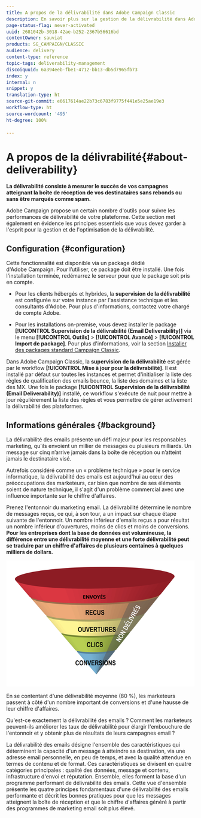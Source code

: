 ```yaml
---
title: A propos de la délivrabilité dans Adobe Campaign Classic
description: En savoir plus sur la gestion de la délivrabilité dans Adobe Campaign Classic.
page-status-flag: never-activated
uuid: 2681042b-3018-42ae-b252-2367b56616bd
contentOwner: sauviat
products: SG_CAMPAIGN/CLASSIC
audience: delivery
content-type: reference
topic-tags: deliverability-management
discoiquuid: 6a394eeb-fbe1-4712-bb13-db5d7965fb73
index: y
internal: n
snippet: y
translation-type: ht
source-git-commit: e6617614ae22b73c6783f9775f441e5e25ae19e3
workflow-type: ht
source-wordcount: '495'
ht-degree: 100%

---
```



# A propos de la délivrabilité{#about-deliverability}

**La délivrabilité consiste à mesurer le succès de vos campagnes atteignant la boîte de réception de vos destinataires sans rebonds ou sans être marqués comme spam.**

Adobe Campaign propose un certain nombre d&#39;outils pour suivre les performances de délivrabilité de votre plateforme. Cette section met également en évidence les principes essentiels que vous devez garder à l&#39;esprit pour la gestion et de l&#39;optimisation de la délivrabilité.

## Configuration {#configuration}

Cette fonctionnalité est disponible via un package dédié d&#39;Adobe Campaign. Pour l’utiliser, ce package doit être installé. Une fois l&#39;installation terminée, redémarrez le serveur pour que le package soit pris en compte.
* Pour les clients hébergés et hybrides, la **supervision de la délivrabilité** est configurée sur votre instance par l&#39;assistance technique et les consultants d&#39;Adobe. Pour plus d&#39;informations, contactez votre chargé de compte Adobe.

* Pour les installations on-premise, vous devez installer le package **[!UICONTROL Supervision de la délivrabilité (Email Deliverability)]** via le menu **[!UICONTROL Outils]** > **[!UICONTROL Avancé]** > **[!UICONTROL Import de package]**. Pour plus d&#39;informations, voir la section [Installer des packages standard Campaign Classic](../../installation/using/installing-campaign-standard-packages.md).

Dans Adobe Campaign Classic, la **supervision de la délivrabilité** est gérée par le workflow **[!UICONTROL Mise à jour pour la délivrabilité]**. Il est installé par défaut sur toutes les instances et permet d&#39;initialiser la liste des règles de qualification des emails bounce, la liste des domaines et la liste des MX. Une fois le package **[!UICONTROL Supervision de la délivrabilité (Email Deliverability)]** installé, ce workflow s&#39;exécute de nuit pour mettre à jour régulièrement la liste des règles et vous permettre de gérer activement la délivrabilité des plateformes.

## Informations générales {#background}

La délivrabilité des emails présente un défi majeur pour les responsables marketing, qu’ils envoient un millier de messages ou plusieurs milliards. Un message sur cinq n’arrive jamais dans la boîte de réception ou n’atteint jamais le destinataire visé.

Autrefois considéré comme un « problème technique » pour le service informatique, la délivrabilité des emails est aujourd&#39;hui au cœur des préoccupations des marketeurs, car bien que nombre de ses éléments soient de nature technique, il s&#39;agit d&#39;un problème commercial avec une influence importante sur le chiffre d&#39;affaires.

Prenez l&#39;entonnoir du marketing email. La délivrabilité détermine le nombre de messages reçus, ce qui, à son tour, a un impact sur chaque étape suivante de l&#39;entonnoir. Un nombre inférieur d&#39;emails reçus a pour résultat un nombre inférieur d&#39;ouvertures, moins de clics et moins de conversions. **Pour les entreprises dont la base de données est volumineuse, la différence entre une délivrabilité moyenne et une forte délivrabilité peut se traduire par un chiffre d&#39;affaires de plusieurs centaines à quelques milliers de dollars.**

![](assets/deliverability_overview_1.png)

En se contentant d&#39;une délivrabilité moyenne (80 %), les marketeurs passent à côté d&#39;un nombre important de conversions et d&#39;une hausse de leur chiffre d&#39;affaires.

Qu&#39;est-ce exactement la délivrabilité des emails ? Comment les marketeurs peuvent-ils améliorer les taux de délivrabilité pour élargir l&#39;embouchure de l&#39;entonnoir et y obtenir plus de résultats de leurs campagnes email ?

La délivrabilité des emails désigne l&#39;ensemble des caractéristiques qui déterminent la capacité d&#39;un message à atteindre sa destination, via une adresse email personnelle, en peu de temps, et avec la qualité attendue en termes de contenu et de format. Ces caractéristiques se divisent en quatre catégories principales : qualité des données, message et contenu, infrastructure d&#39;envoi et réputation. Ensemble, elles forment la base d&#39;un programme performant de délivrabilité des emails. Cette vue d&#39;ensemble présente les quatre principes fondamentaux d&#39;une délivrabilité des emails performante et décrit les bonnes pratiques pour que les messages atteignent la boîte de réception et que le chiffre d&#39;affaires généré à partir des programmes de marketing email soit plus élevé.

<!--![](assets/deliverability_overview_2.png)-->
